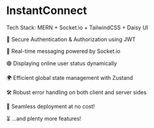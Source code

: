 # InstantConnect

 Tech Stack: MERN + Socket.io + TailwindCSS + Daisy UI
 
🔐 Secure Authentication & Authorization using JWT

💬 Real-time messaging powered by Socket.io

🟢 Displaying online user status dynamically

🌍 Efficient global state management with Zustand

🛠️ Robust error handling on both client and server sides

🚀 Seamless deployment at no cost!

⏳ ...and plenty more features!
